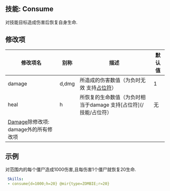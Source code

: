 技能: Consume
--------------------------

对技能目标造成伤害后恢复自身生命.

修改项
----------

| 修改项名 | 别称    | 描述                                                                                                    | 默认值 |
|-----------|------------|----------------------------------------------------------------------------------------------------------------|---------------|
| damage           | d,dmg   | 所造成的伤害数值（为负时无效 支持[占位符](/技能/占位符)） | 1    |
| heal             | h       | 所恢复的生命数值（为负时相当于damage 支持[占位符](/技能/占位符） | 无 | 
| [Damage](/技能/列表/damage)除修改项: damage外的所有修改项 | | | |


示例
--------

对范围内的每个僵尸造成1000伤害,且每伤害1个僵尸就恢复20生命.

```yaml
 Skills:
 - consume{d=1000;h=20} @mir{type=ZOMBIE;r=20}
```